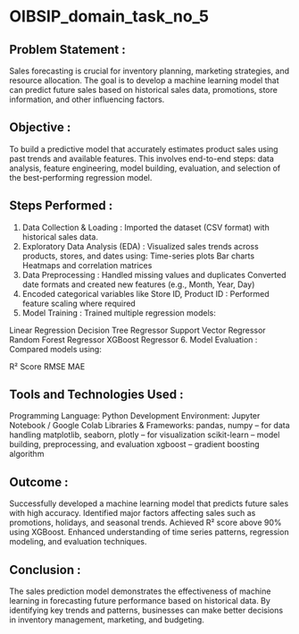 # OIBSIP_domain_task_no_5
## Problem Statement :
Sales forecasting is crucial for inventory planning, marketing strategies, and resource allocation. The goal is to develop a machine learning model that can predict future sales based on historical sales data, promotions, store information, and other influencing factors.

## Objective :
To build a predictive model that accurately estimates product sales using past trends and available features. This involves end-to-end steps: data analysis, feature engineering, model building, evaluation, and selection of the best-performing regression model.

## Steps Performed :
1. Data Collection & Loading :
Imported the dataset (CSV format) with historical sales data.
2. Exploratory Data Analysis (EDA) :
Visualized sales trends across products, stores, and dates using:
Time-series plots
Bar charts
Heatmaps and correlation matrices
3. Data Preprocessing :
Handled missing values and duplicates
Converted date formats and created new features (e.g., Month, Year, Day)
4. Encoded categorical variables like Store ID, Product ID :
Performed feature scaling where required
5. Model Training :
Trained multiple regression models:

Linear Regression
Decision Tree Regressor
Support Vector Regressor
Random Forest Regressor
XGBoost Regressor
6. Model Evaluation :
Compared models using:

R² Score
RMSE
MAE
## Tools and Technologies Used :
Programming Language: Python
Development Environment: Jupyter Notebook / Google Colab
Libraries & Frameworks:
pandas, numpy – for data handling
matplotlib, seaborn, plotly – for visualization
scikit-learn – model building, preprocessing, and evaluation
xgboost – gradient boosting algorithm

## Outcome :
Successfully developed a machine learning model that predicts future sales with high accuracy.
Identified major factors affecting sales such as promotions, holidays, and seasonal trends.
Achieved R² score above 90% using XGBoost.
Enhanced understanding of time series patterns, regression modeling, and evaluation techniques.

## Conclusion :
The sales prediction model demonstrates the effectiveness of machine learning in forecasting future performance based on historical data. By identifying key trends and patterns, businesses can make better decisions in inventory management, marketing, and budgeting.
